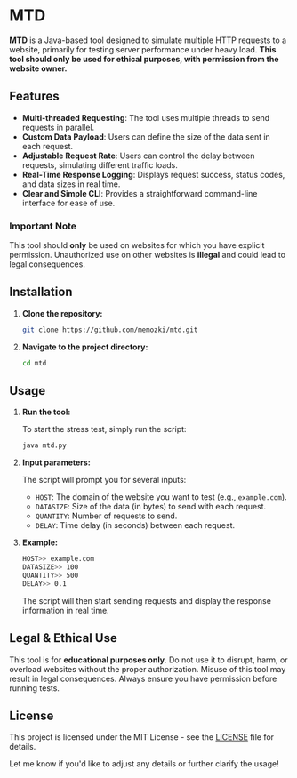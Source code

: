 # MTD

**MTD** is a Java-based tool designed to simulate multiple HTTP requests to a website, primarily for testing server performance under heavy load. **This tool should only be used for ethical purposes, with permission from the website owner.**

## Features

- **Multi-threaded Requesting**: The tool uses multiple threads to send requests in parallel.
- **Custom Data Payload**: Users can define the size of the data sent in each request.
- **Adjustable Request Rate**: Users can control the delay between requests, simulating different traffic loads.
- **Real-Time Response Logging**: Displays request success, status codes, and data sizes in real time.
- **Clear and Simple CLI**: Provides a straightforward command-line interface for ease of use.

### Important Note

This tool should **only** be used on websites for which you have explicit permission. Unauthorized use on other websites is **illegal** and could lead to legal consequences.

## Installation

1. **Clone the repository:**

   ```bash
   git clone https://github.com/memozki/mtd.git
   ```

2. **Navigate to the project directory:**

   ```bash
   cd mtd
   ```

## Usage

1. **Run the tool:**

   To start the stress test, simply run the script:
   
   ```bash
   java mtd.py
   ```

2. **Input parameters:**

   The script will prompt you for several inputs:
   
   - `HOST`: The domain of the website you want to test (e.g., `example.com`).
   - `DATASIZE`: Size of the data (in bytes) to send with each request.
   - `QUANTITY`: Number of requests to send.
   - `DELAY`: Time delay (in seconds) between each request.

3. **Example:**

   ```bash
   HOST>> example.com
   DATASIZE>> 100
   QUANTITY>> 500
   DELAY>> 0.1
   ```

   The script will then start sending requests and display the response information in real time.

## Legal & Ethical Use

This tool is for **educational purposes only**. Do not use it to disrupt, harm, or overload websites without the proper authorization. Misuse of this tool may result in legal consequences. Always ensure you have permission before running tests.

## License

This project is licensed under the MIT License - see the [LICENSE](LICENSE) file for details.

Let me know if you'd like to adjust any details or further clarify the usage!
